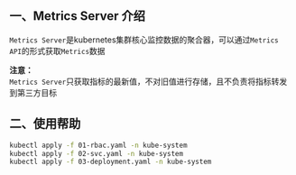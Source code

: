 ## 一、Metrics Server 介绍
`Metrics Server`是kubernetes集群核心监控数据的聚合器，可以通过`Metrics API`的形式获取`Metrics`数据

**注意：**  
`Metrics Server`只获取指标的最新值，不对旧值进行存储，且不负责将指标转发到第三方目标

## 二、使用帮助
```bash
kubectl apply -f 01-rbac.yaml -n kube-system
kubectl apply -f 02-svc.yaml -n kube-system
kubectl apply -f 03-deployment.yaml -n kube-system
```
